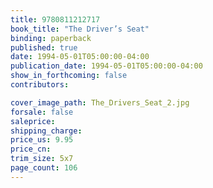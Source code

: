 ```yaml
---
title: 9780811212717
book_title: "The Driver’s Seat"
binding: paperback
published: true
date: 1994-05-01T05:00:00-04:00
publication_date: 1994-05-01T05:00:00-04:00
show_in_forthcoming: false
contributors:

cover_image_path: The_Drivers_Seat_2.jpg
forsale: false
saleprice:
shipping_charge:
price_us: 9.95
price_cn:
trim_size: 5x7
page_count: 106
---
```


